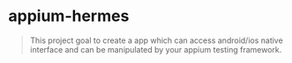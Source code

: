 # appium-hermes

> This project goal to create a app which can access android/ios native interface and can be manipulated by your appium testing framework.

